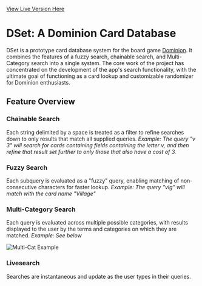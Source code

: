 [View Live Version Here](https://dset-app.herokuapp.com/)

# DSet: A Dominion Card Database

DSet is a prototype card database system for the board game [Dominion](https://boardgamegeek.com/boardgame/3). It combines the features of a fuzzy search, chainable search, and Multi-Category search into a single system. The core work of the project has concentrated on the development of the app's search functionality, with the ultimate goal of functioning as a card lookup and customizable randomizer for Dominion enthusiasts.

## Feature Overview
### Chainable Search

Each string delimited by a space is treated as a filter to refine searches down to only results that match all supplied queries.
*Example: The query "v 3" will search for cards containing fields containing the letter v, and then refine that result set further to only those that also
have a cost of 3.*

### Fuzzy Search

Each subquery is evaluated as a "fuzzy" query, enabling matching of non-consecutive characters for faster lookup.
*Example: The query "vlg" will match with the card name "Village"*

### Multi-Category Search

Each query is evaluated across multiple possible categories, with results displayed to the user by the terms and categories on which they are matched.
*Example: See below*

![Multi-Cat Example](https://i.imgur.com/WomyNrE.png "Multi-Category Result Display Example")

### Livesearch
Searches are instantaneous and update as the user types in their queries.
